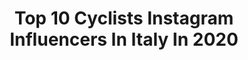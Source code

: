 ---
title: Top 10 Cyclists Instagram Influencers In Italy In 2020
description: Identify the most popular Instagram accounts on inBeat.
platform: Instagram
profiles:
  - username: "leti_galva"
    fullname: >-
      Letizia Galvani
    location: "Italy"
    followers: 10426
    engagement: 1379
    commentsToLikes: 0.035477
    avatar: "https://scontent-amt2-1.cdninstagram.com/v/t51.2885-19/s320x320/88391555_132118391551810_52341439291457536_n.jpg?_nc_ht=scontent-amt2-1.cdninstagram.com&_nc_ohc=pbrueHbkBnoAX95yzuz&oh=f6a7fe33dc5cead80d9ecaf1cef06556&oe=5EB81FC5"
    verified: false
    hashtags: "#travelpicture, #vitadimontagna, #unavitainviaggio, #winelover"
  - username: "jarnoiotti"
    fullname: >-
      Jarno Iotti
    location: "Italy"
    followers: 7190
    engagement: 1372
    commentsToLikes: 0.022433
    avatar: "https://scontent-ams4-1.cdninstagram.com/v/t51.2885-19/s320x320/42068579_409256896563143_5211864855744610304_n.jpg?_nc_ht=scontent-ams4-1.cdninstagram.com&_nc_ohc=bqaYiMF_JTEAX-B3oN-&oh=8ac2714ea9b710f3f4d192af6a8d9f60&oe=5EB81D03"
    verified: false
    hashtags: "#teatro, #film, #urbanandstreet, #sicily"
  - username: "fausto_masnada"
    fullname: >-
      Fausto Masnada
    location: "Italy"
    followers: 37676
    engagement: 901
    commentsToLikes: 0.027816
    avatar: "https://scontent-amt2-1.cdninstagram.com/v/t51.2885-19/s320x320/81233786_464264047548900_1398642197133262848_n.jpg?_nc_ht=scontent-amt2-1.cdninstagram.com&_nc_ohc=nkqjKChw8ZgAX8nSiUD&oh=06ecc4aeb9c08be1c8375fbb21a18316&oe=5EB93B6D"
    verified: true
    hashtags: "#day5, #day6, #day9, #mangiate"
  - username: "gianni_vermeersch"
    fullname: >-
      Gianni Vermeersch
    location: "Italy"
    followers: 9360
    engagement: 1134
    commentsToLikes: 0.024583
    avatar: "https://scontent-atl3-1.cdninstagram.com/v/t51.2885-19/s320x320/46368445_272037583496137_3373056096376717312_n.jpg?_nc_ht=scontent-atl3-1.cdninstagram.com&_nc_ohc=unJBPddJBFMAX_u6pzb&oh=ed8f3bd79c64345cb9b8e51ea8f1430c&oe=5EBB78D3"
    verified: false
    hashtags: "#mycanyon, #brabantsepijl, #alpecinfenixstaysfit, #kermiscross"
  - username: "emidioland"
    fullname: >-
      Emidioland🎢
    location: "Italy"
    followers: 12714
    engagement: 465
    commentsToLikes: 0.094279
    avatar: "https://scontent-lhr8-1.cdninstagram.com/v/t51.2885-19/s320x320/75388559_1003861363327488_7004714913834729472_n.jpg?_nc_ht=scontent-lhr8-1.cdninstagram.com&_nc_ohc=wD6htxpXw2wAX_DjzZj&oh=e7545e649d8ff6cf7f78fbf76853147d&oe=5EBAAB54"
    verified: false
    hashtags: "#sweetmoment, #ethicsport, #sunday, #cyclingkits"
  - username: "maximilian_schachmann"
    fullname: >-
      Maximilian Schachmann
    location: "Italy"
    followers: 26406
    engagement: 1156
    commentsToLikes: 0.010336
    avatar: "https://scontent-lht6-1.cdninstagram.com/v/t51.2885-19/s320x320/79372698_1066029280415457_6564522903918870528_n.jpg?_nc_ht=scontent-lht6-1.cdninstagram.com&_nc_ohc=wcSHbfTR-CcAX8B9_nX&oh=2fd1d1529785195b32046ad165fed9a5&oe=5EB9F8F2"
    verified: false
    hashtags: "#helpthemrise, #wecycleforthecookingrevolution, #excited, #bandofbrothers"
  - username: "marta_cavalli"
    fullname: >-
      MARTA CAVALLI | Cyclist
    location: "Italy"
    followers: 5843
    engagement: 1176
    commentsToLikes: 0.016400
    avatar: "https://scontent-ams4-1.cdninstagram.com/v/t51.2885-19/s320x320/66827581_2393157177622096_5032526877097459712_n.jpg?_nc_ht=scontent-ams4-1.cdninstagram.com&_nc_ohc=nVukybYKQkMAX8ZhJTQ&oh=2a7c9fe72f4480bef7a47a4cc4dc95f0&oe=5EBA4C51"
    verified: false
    hashtags: "#christmas, #history, #noproblem, #thanks"
  - username: "virginiacancellieri"
    fullname: >-
      Virginia Cancellieri
    location: "Italy"
    followers: 39726
    engagement: 522
    commentsToLikes: 0.009176
    avatar: "https://scontent-lhr8-1.cdninstagram.com/v/t51.2885-19/s320x320/92831138_855415624971794_4845882751057920000_n.jpg?_nc_ht=scontent-lhr8-1.cdninstagram.com&_nc_ohc=7WDF3fYi890AX-chicE&oh=a99a02a0e9fd02cd5b80449cf83fdc09&oe=5EBB796D"
    verified: false
    hashtags: "#surfgirl, #mtbgirls, #gravel, #gopro"
  - username: "cimo89"
    fullname: >-
      Davide Cimolai
    location: "Italy"
    followers: 32220
    engagement: 278
    commentsToLikes: 0.015870
    avatar: "https://scontent-lht6-1.cdninstagram.com/v/t51.2885-19/s320x320/87540450_522429141742533_8674477411154264064_n.jpg?_nc_ht=scontent-lht6-1.cdninstagram.com&_nc_ohc=0ecAggR5ZEsAX-oX6uz&oh=2be041cb0af2cd3eda40d52243a63825&oe=5EB22B7B"
    verified: false
    hashtags: "#amore, #larciano, #passionesportiva, #passione"
  - username: "rebigariboldi"
    fullname: >-
      Rebecca Gariboldi
    location: "Italy"
    followers: 14591
    engagement: 678
    commentsToLikes: 0.012895
    avatar: "https://scontent-ams4-1.cdninstagram.com/v/t51.2885-19/s320x320/69449400_534886537087173_2735169696763478016_n.jpg?_nc_ht=scontent-ams4-1.cdninstagram.com&_nc_ohc=0TapXCDsGeoAX9gSiuF&oh=1c57372b59bff1bca21fb7cd2a3c4121&oe=5EB6EFC1"
    verified: false
    hashtags: "#cxlover, #pinklover, #cruxlover, #cxlovers"
---